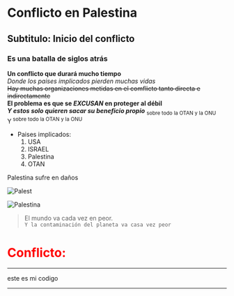 # Conflicto en Palestina
## Subtitulo: Inicio del conflicto
### Es una batalla de siglos atrás

**Un conflicto que durará mucho tiempo**  
*Donde los paises implicados pierden muchas vidas*  
~~Hay muchas organizaciones metidas en el comflicto tanto directa e indirectamente~~  
**El problema es que se _EXCUSAN_ en proteger al débil**  
***Y estos solo quieren sacar su beneficio propio***
<sub> sobre todo la OTAN y la ONU</sub>  
Y<sup> sobre todo la OTAN y la ONU</sup>
 * Paises implicados:
   1. USA
   2. ISRAEL
   3. Palestina
   4. OTAN
 
Palestina sufre en daños  

![Palest](https://img.freepik.com/fotos-premium/arte-vectorial-crisis-palestina-e-israeli-como-tragedia-guerra-medio-oriente-como-simbolo_114016-8578.jpg)

![Palestina](./img/palestina.png)

> El mundo va cada vez en peor.  
`Y la contaminación del planeta va casa vez peor`

<h1 style="color:red;">Conflicto:</h1>

***
este es mi codigo  
***
